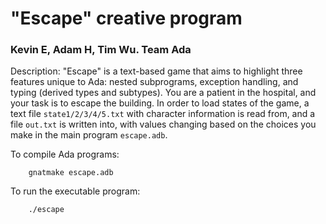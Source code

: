 
# "Escape" creative program
### Kevin E, Adam H, Tim Wu. Team Ada

Description: "Escape" is a text-based game that aims to highlight three features unique to Ada: nested subprograms, exception handling, and typing (derived types and subtypes). 
You are a patient in the hospital, and your task is to escape the building. 
In order to load states of the game, a text file `state1/2/3/4/5.txt` with character information is read from, and a file `out.txt` is written into, with values changing based on the choices you make in the main program `escape.adb`. 

To compile Ada programs:
```
    gnatmake escape.adb
```

To run the executable program:
```
    ./escape
```
